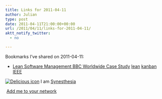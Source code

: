 ```yaml
---
title: Links for 2011-04-11
author: Julian
type: post
date: 2011-04-11T21:00:00+00:00
url: /2011/04/11/links-for-2011-04-11/
aktt_notify_twitter:
  - no

---
```

Bookmarks I&#8217;ve shared on 2011-04-11:

  * [Lean Software Management BBC Worldwide Case Study][1] 
    [lean][2] [kanban][3] [IEEE][4] </li> </ul> 
    
    <p class="deliciouslink">
      <a href="http://del.icio.us/synesthesia" title="See all my bookmarks on del.icio.us"><img src="https://www.synesthesia.co.uk/images/deliciousicon.jpg" alt="Delicious icon" /></a>&nbsp;I am <a href="http://del.icio.us/synesthesia" title="See all my bookmarks on del.icio.us">Synesthesia</a>
    </p>
    
    <p class="deliciouslink">
      <a href="http://del.icio.us/network?add=synesthesia" title="Add me to your del.icio.us network"><img src="https://www.synesthesia.co.uk/images/add.gif" alt="" /></a>&nbsp;<a href="http://del.icio.us/network?add=synesthesia" title="Add me to your del.icio.us network">Add me to your network</a>
    </p>

 [1]: http://leanandkanban.wordpress.com/2011/04/09/lean-software-management-bbc-worldwide-case-study
 [2]: http://www.delicious.com/synesthesia/lean
 [3]: http://www.delicious.com/synesthesia/kanban
 [4]: http://www.delicious.com/synesthesia/IEEE